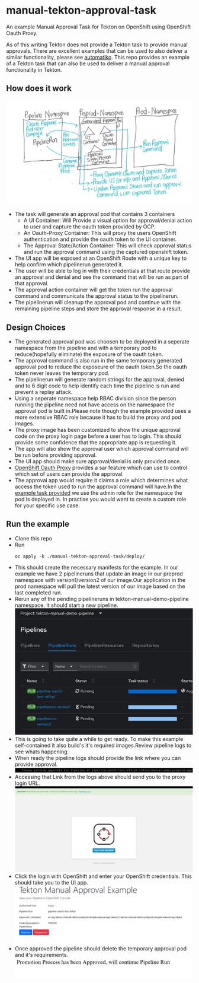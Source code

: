 # manual-tekton-approval-task
An example Manual Approval Task for Tekton on OpenShift using OpenShift Oauth Proxy. 

As of this writing Tekton does not provide a Tekton task to provide manual approvals.
There are excellent examples that can be used to also deliver a similar functionality, please see [automatiko](https://github.com/automatiko-io/automatiko-approval-task).
This repo provides an example of a Tekton task that can also be used to deliver a manual approval functionality in Tekton.


## How does it work
![Task Architecture:](./images/manual-approval-architecture.png)

- The task will generate an approval pod that contains 3 containers
  - A UI Container: Will Provide a visual option for approval/denial action to user and capture the oauth token provided by OCP.  
  - An Oauth-Proxy Container: This will proxy the users OpenShift authentication and provide the oauth token to the UI container.  
  - The Approval State/Action Container: This will check approval status and run the approval command using the captured openshift token.
- The UI app will be exposed at an OpenShift Route with a unique key to help confirm which pipelinerun generated it.
- The user will be able to log in with their credentials at that route provide an approval and denial and see the command that will be run as part of that approval.
- The approval action container will get the token run the approval command and communicate the approval status to the pipelinerun.
- The pipelinerun will cleanup the approval pod and continue with the remaining pipeline steps and store the approval response in a result.

## Design Choices
- The generated approval pod was choosen to be deployed in a seperate namespace from the pipeline and with a temporary pod to reduce(hopefully eliminate) the exposure of the oauth token.
- The approval command is also run in the same temporary generated approval pod to reduce the exposeure of the oauth token.So the oauth token never leaves the temporary pod.
- The pipelinerun will generate random strings for the approval, denied and to 6 digit code to help identify each time the pipeline is run and prevent a replay attack.
- Using a seperate namespace help RBAC division since the person running the pipeline need not have access on the namespace the approval pod is built in.Please note though the example provided uses a more extensive RBAC role because it has to build the proxy and pod images.
- The proxy image has been customized to show the unique approval code on the proxy login page before a user has to login. This should provide some confidence that the appropriate app is requesting it.
- The app will also show the approval user which approval command will be run before providing approval.
- The UI app should make sure approval/denial is only provided once.
- [OpenShift Oauth Proxy](https://github.com/openshift/oauth-proxy) provides a sar feature which can use to control which set of users can provide the approval.
- The approval app would require it claims a role which determines what access the token used to run the approval command will have.In the [example task provided](./manual-tekton-approval-task/deploy/pipeline/task-oauth-approval.yaml) we use the admin role for the namespace the pod is deployed in. In practise you would want to create a custom role for your specific use case.


## Run the example
- Clone this repo
- Run
    ```
    oc apply -k ./manual-tekton-approval-task/deploy/
    ```
- This should create the necessary manifests for the example. In our example we have 2 pipelineruns that update an image in our preprod namespace with version1/version2 of our image.Our application in the prod namespace will pull the latest version of our image based on the last completed run.
- Rerun any of the pending pipelineruns in tekton-manual-demo-pipeline namespace. It should start a new pipeline.
![PipelineRuns Started:](./images/pipelinerun-start.png)
- This is going to take quite a while to get ready. To make this example self-contained it also build's it's required images.Review pipeline logs to see whats happening.
- When ready the pipeline logs should provide the link where you can provide approval.
![Example Link from logs:](./images/approval-link-logs.png) 
- Accessing that Link from the logs above should send you to the proxy login URL.
![Proxy Login Page:](./images/proxy-page.png) 
- Click the login with OpenShift and enter your OpenShift credentials. This should take you to the UI app.
![Pipeline Approval Page:](./images/approval-page.png)
- Once approved the pipeline should delete the temporary approval pod and it's requirements.
![Pipeline Approval Message:](./images/pipeline-approved.png)